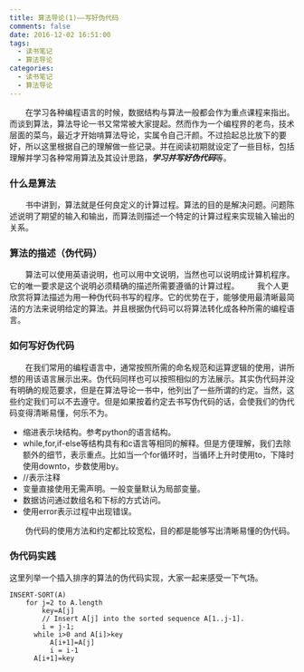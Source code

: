 ```yaml
---
title: 算法导论(1)——写好伪代码
comments: false
date: 2016-12-02 16:51:00
tags:
  - 读书笔记
  - 算法导论
categories:
  - 读书笔记
  - 算法导论
---
```


　　在学习各种编程语言的时候，数据结构与算法一般都会作为重点课程来指出。而谈到算法，算法导论一书又常常被大家提起。然而作为一个编程界的老鸟，技术层面的菜鸟，最近才开始啃算法导论，实属令自己汗颜。不过拾起总比放下的要好，所以这里根据自己的理解做一些记录。并在阅读初期就设定了一些目标，包括理解并学习各种常用算法及其设计思路，***学习并写好伪代码***等。

<!--more-->

### 什么是算法

　　书中讲到，算法就是任何良定义的计算过程。算法的目的是解决问题。问题陈述说明了期望的输入和输出，而算法则描述一个特定的计算过程来实现输入输出的关系。
### 算法的描述（伪代码）
　　算法可以使用英语说明，也可以用中文说明，当然也可以说明成计算机程序。它的唯一要求是这个说明必须精确的描述所需要遵循的计算过程。
　　我个人更欣赏将算法描述为用一种伪代码书写的程序。它的优势在于，能够使用最清晰最简洁的方法来说明给定的算法。并且根据伪代码可以将算法转化成各种所需的编程语言。

### 如何写好伪代码

　　在我们常用的编程语言中，通常按照所需的命名规范和运算逻辑的使用，讲所想的用该语言展示出来。伪代码同样也可以按照相似的方法展示。其实伪代码并没有明确的规范要求，但是在算法导论一书中，他列出了一些所谓的约定。当然，这些约定我们可以不去遵守。但是如果按着约定去书写伪代码的话，会使我们的伪代码变得清晰易懂，何乐不为。

- 缩进表示块结构。参考python的语言结构。　
- while,for,if-else等结构具有和c语言等相同的解释。但是方便理解，我们去除额外的细节，表示重点。比如当一个for循环时，当循环上升时使用to，下降时使用downto，步数使用by。
- //表示注释
- 变量直接使用无需声明。一般变量默认为局部变量。
- 数据访问通过数组名和下标的方式访问。
- 使用error表示过程中出现错误。

　　伪代码的使用方法和约定都比较宽松，目的都是能够写出清晰易懂的伪代码。

### 伪代码实践
   这里列举一个插入排序的算法的伪代码实现，大家一起来感受一下气场。
```
INSERT-SORT(A)
    for j=2 to A.length
        key=A[j]
        // Insert A[j] into the sorted sequence A[1..j-1].
        i = j-1;
      while i>0 and A[i]>key
          A[i+1]=A[j]
          i = i-1
      A[i+1]=key
```
